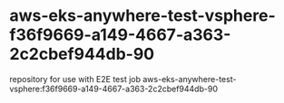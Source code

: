 # aws-eks-anywhere-test-vsphere-f36f9669-a149-4667-a363-2c2cbef944db-90
repository for use with E2E test job aws-eks-anywhere-test-vsphere:f36f9669-a149-4667-a363-2c2cbef944db-90

